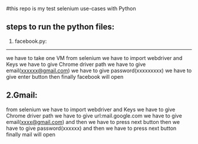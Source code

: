 #this repo is my test selenium use-cases with Python

steps to run the python files:
------------------------------


1. facebook.py:
--------------
we have to take one VM
from selenium we have to import webdriver and Keys
we have to give Chrome driver path
we have to give email(xxxxxx@gmail.com)
we have to give password(xxxxxxxxx)
we have to give enter button
then finally facebook will open

2.Gmail:
--------
from selenium we have to import webdriver and Keys
we have to give Chrome driver path
we have to give url:mail.google.com
we have to give email(xxxx@gmail.com)
and then we have to press next button
then we have to give password(xxxxxx)
and then we have to press next button
finally mail will open
